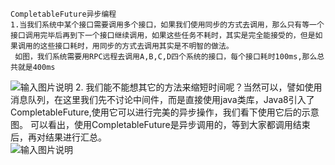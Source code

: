     CompletableFuture异步编程
    1.当我们系统中某个接口需要调用多个接口，如果我们使用同步的方式去调用，那么只有等一个接口调用完毕后再到下一个接口继续调用，如果这些任务不耗时，其实是完全能接受的，但是如果调用的这些接口耗时，用同步的方式去调用其实是不明智的做法。
     如图，我们系统需要用RPC远程去调用A,B,C,D四个系统的接口，每个接口耗时100ms,那么总共就是400ms
![输入图片说明](https://images.gitee.com/uploads/images/2021/0903/125639_27b63c27_4775150.png "同步调用.png")
    2. 我们能不能想其它的方法来缩短时间呢？当然可以，譬如使用消息队列，在这里我们先不讨论中间件，而是直接使用java类库，Java8引入了CompletableFuture,使用它可以进行完美的异步操作，我们看下使用它后的示意图。
    可以看出，使用CompletableFuture是异步调用的，等到大家都调用结束后，再对结果进行汇总。   
    ![输入图片说明](https://images.gitee.com/uploads/images/2021/0903/130615_d307f663_4775150.png "异步调用.png")